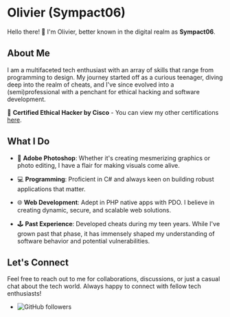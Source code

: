 # Olivier (Sympact06)

Hello there! 👋 I'm Olivier, better known in the digital realm as **Sympact06**. 

## About Me

I am a multifaceted tech enthusiast with an array of skills that range from programming to design. My journey started off as a curious teenager, diving deep into the realm of cheats, and I've since evolved into a (semi)professional with a penchant for ethical hacking and software development. 

🔐 **Certified Ethical Hacker by Cisco** - You can view my other certifications [here](https://learningnetwork.cisco.com/s/profile/0056e00000EK10v).

## What I Do

- 🎨 **Adobe Photoshop**: Whether it's creating mesmerizing graphics or photo editing, I have a flair for making visuals come alive.
  
- 💻 **Programming**: Proficient in C# and always keen on building robust applications that matter.
  
- 🌐 **Web Development**: Adept in PHP native apps with PDO. I believe in creating dynamic, secure, and scalable web solutions.

- 🕹 **Past Experience**: Developed cheats during my teen years. While I've grown past that phase, it has immensely shaped my understanding of software behavior and potential vulnerabilities.

## Let's Connect

Feel free to reach out to me for collaborations, discussions, or just a casual chat about the tech world. Always happy to connect with fellow tech enthusiasts!

- ![GitHub followers](https://img.shields.io/github/followers/sympact06?style=for-the-badge)


